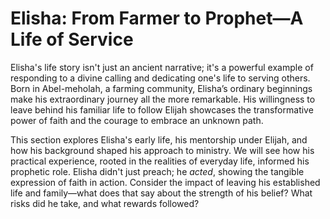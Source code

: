 # Elisha: From Farmer to Prophet—A Life of Service

Elisha's life story isn't just an ancient narrative; it's a powerful example of responding to a divine calling and dedicating one's life to serving others.  Born in Abel-meholah, a farming community, Elisha’s ordinary beginnings make his extraordinary journey all the more remarkable.  His willingness to leave behind his familiar life to follow Elijah showcases the transformative power of faith and the courage to embrace an unknown path.

This section explores Elisha's early life, his mentorship under Elijah, and how his background shaped his approach to ministry.  We will see how his practical experience, rooted in the realities of everyday life, informed his prophetic role.  Elisha didn't just preach; he *acted*, showing the tangible expression of faith in action.  Consider the impact of leaving his established life and family—what does that say about the strength of his belief?  What risks did he take, and what rewards followed?
